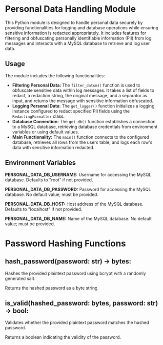   <h1>Personal Data Handling Module</h1>
    <p>This Python module is designed to handle personal data securely by providing functionalities for logging and database operations while ensuring sensitive information is redacted appropriately. It includes features for filtering and obfuscating personally identifiable information (PII) from log messages and interacts with a MySQL database to retrieve and log user data.</p>
    <h2>Usage</h2>
    <p>The module includes the following functionalities:</p>
    <ul>
        <li><strong>Filtering Personal Data:</strong> The <code>filter_datum()</code> function is used to obfuscate sensitive data within log messages. It takes a list of fields to redact, a redaction string, the original message, and a separator as input, and returns the message with sensitive information obfuscated.</li>
        <li><strong>Logging Personal Data:</strong> The <code>get_logger()</code> function initializes a logging instance configured to redact specified PII fields using the <code>RedactingFormatter</code> class.</li>
        <li><strong>Database Connection:</strong> The <code>get_db()</code> function establishes a connection to a MySQL database, retrieving database credentials from environment variables or using default values.</li>
        <li><strong>Main Functionality:</strong> The <code>main()</code> function connects to the configured database, retrieves all rows from the users table, and logs each row's data with sensitive information redacted.</li>
    </ul>
    <h2>Environment Variables</h2>
    <p><strong>PERSONAL_DATA_DB_USERNAME:</strong> Username for accessing the MySQL database. Defaults to "root" if not provided.</p>
    <p><strong>PERSONAL_DATA_DB_PASSWORD:</strong> Password for accessing the MySQL database. No default value; must be provided.</p>
    <p><strong>PERSONAL_DATA_DB_HOST:</strong> Host address of the MySQL database. Defaults to "localhost" if not provided.</p>
    <p><strong>PERSONAL_DATA_DB_NAME:</strong> Name of the MySQL database. No default value; must be provided.</p>
      <h1>Password Hashing Functions</h1>
    <h2>hash_password(password: str) -&gt; bytes:</h2>
    <p>Hashes the provided plaintext password using bcrypt with a randomly generated salt.</p>
    <p>Returns the hashed password as a byte string.</p>
    <h2>is_valid(hashed_password: bytes, password: str) -&gt; bool:</h2>
    <p>Validates whether the provided plaintext password matches the hashed password.</p>
    <p>Returns a boolean indicating the validity of the password.</p>